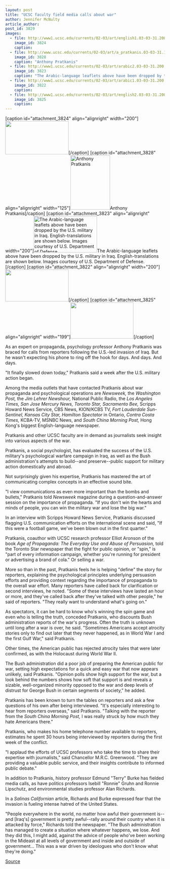 ```yaml
---
layout: post
title: "UCSC faculty field media calls about war"
author: Jennifer McNulty
article_author: 
post_id: 3829
images:
  - file: http://www1.ucsc.edu/currents/02-03/art/english1.03-03-31.200.jpg
    image_id: 3824
    caption: 
  - file: http://www.ucsc.edu/currents/02-03/art/a_pratkanis.03-03-31.160.jpg
    image_id: 3828
    caption: "Anthony Pratkanis"
  - file: http://www1.ucsc.edu/currents/02-03/art/arabic2.03-03-31.200.jpg
    image_id: 3823
    caption: "The Arabic-language leaflets above have been dropped by the U.S. military in Iraq. English-translations are shown below. Images courtesy of U.S. Department of Defense."
  - file: http://www1.ucsc.edu/currents/02-03/art/arabic1.03-03-31.200.jpg
    image_id: 3822
    caption: 
  - file: http://www1.ucsc.edu/currents/02-03/art/english2.03-03-31.200.jpg
    image_id: 3825
    caption: 
---
```


[caption id="attachment_3824" align="alignright" width="200"]<a href="http://dev-ucsc-news.pantheonsite.io/wp-content/uploads/2003/03/english1.03-03-31.200.jpg"><img class="size-full wp-image-3824" src="http://dev-ucsc-news.pantheonsite.io/wp-content/uploads/2003/03/english1.03-03-31.200.jpg" alt="" width="200" height="105" /></a>[/caption]
[caption id="attachment_3828" align="alignright" width="125"]<a href="http://dev-ucsc-news.pantheonsite.io/wp-content/uploads/2003/03/a_pratkanis.03-03-31.160.jpg"><img class="size-full wp-image-3828" src="http://dev-ucsc-news.pantheonsite.io/wp-content/uploads/2003/03/a_pratkanis.03-03-31.160.jpg" alt="Anthony Pratkanis" width="125" height="172" /></a>Anthony Pratkanis[/caption]
[caption id="attachment_3823" align="alignright" width="200"]<a href="http://dev-ucsc-news.pantheonsite.io/wp-content/uploads/2003/03/arabic2.03-03-31.200.jpg"><img class="size-full wp-image-3823" src="http://dev-ucsc-news.pantheonsite.io/wp-content/uploads/2003/03/arabic2.03-03-31.200.jpg" alt="The Arabic-language leaflets above have been dropped by the U.S. military in Iraq. English-translations are shown below. Images courtesy of U.S. Department of Defense." width="200" height="115" /></a>The Arabic-language leaflets above have been dropped by the U.S. military in Iraq. English-translations are shown below. Images courtesy of U.S. Department of Defense.[/caption]
[caption id="attachment_3822" align="alignright" width="200"]<a href="http://dev-ucsc-news.pantheonsite.io/wp-content/uploads/2003/03/arabic1.03-03-31.200.jpg"><img class="size-full wp-image-3822" src="http://dev-ucsc-news.pantheonsite.io/wp-content/uploads/2003/03/arabic1.03-03-31.200.jpg" alt="" width="200" height="101" /></a>[/caption]
[caption id="attachment_3825" align="alignright" width="199"]<a href="http://dev-ucsc-news.pantheonsite.io/wp-content/uploads/2003/03/english2.03-03-31.200.jpg"><img class="size-full wp-image-3825" src="http://dev-ucsc-news.pantheonsite.io/wp-content/uploads/2003/03/english2.03-03-31.200.jpg" alt="" width="199" height="114" /></a>[/caption]
<p>
  As an expert on propaganda, psychology professor Anthony Pratkanis was braced for calls from reporters following the U.S.-led invasion of Iraq. But he wasn't expecting his phone to ring off the hook for days. And days. And days.
</p>
<p>
  "It finally slowed down today," Pratkanis said a week after the U.S. military action began.<br>
</p>
<p>
  Among the media outlets that have contacted Pratkanis about war propaganda and psychological operations are <i>Newsweek,</i> the <i>Washington Post,</i> the <i>Jim Lehrer Newshour,</i> National Public Radio, the <i>Los Angeles Times,</i> <i>San Jose Mercury News,</i> <i>Toronto Star,</i> <i>Sacramento Bee,</i> Scripps Howard News Service, CBS News, KION/KCBS TV, <i>Fort Lauderdale Sun-Sentinel,</i> <i>Kansas City Star,</i> <i>Hamilton Spectator</i> in Ontario, <i>Contra Costa Times,</i> KCBA-TV, MSNBC News, and <i>South China Morning Post,</i> Hong Kong's biggest English-language newspaper.<br>
</p>
<p>
  Pratkanis and other UCSC faculty are in demand as journalists seek insight into various aspects of the war.
</p>
<p>
  Pratkanis, a social psychologist, has evaluated the success of the U.S. military's psychological warfare campaign in Iraq, as well as the Bush administration's attempts to build--and preserve--public support for military action domestically and abroad.<br>
</p>
<p>
  Not surprisingly given his expertise, Pratkanis has mastered the art of communicating complex concepts in an effective sound bite.<br>
</p>
<p>
  "I view communications as even more important than the bombs and bullets," Pratkanis told <i>Newsweek</i> magazine during a question-and-answer session on the importance of propaganda. "If you don't win the hearts and minds of people, you can win the military war and lose the big war."<br>
</p>
<p>
  In an interview with Scripps Howard News Service, Pratkanis discussed flagging U.S. communication efforts on the international scene and said, "If this were a football game, we've been blown out in the first quarter."<br>
</p>
<p>
  Pratkanis, coauthor with UCSC research professor Elliot Aronson of the book <i>Age of Propaganda: The Everyday Use and Abuse of Persuasion,</i> told the Toronto Star newspaper that the fight for public opinion, or "spin," is "part of every information campaign, whether you're running for president or advertising a brand of cola." Or selling a war.<br>
</p>
<p>
  More so than in the past, Pratkanis feels he is helping "define" the story for reporters, explaining the psychological principles underlying persuasion efforts and providing context regarding the importance of propaganda to the overall war effort. Many reporters have called back for clarification or second interviews, he noted. "Some of these interviews have lasted an hour or more, and they've called back after they've talked with other people," he said of reporters. "They really want to understand what's going on."<br>
</p>
<p>
  As spectators, it can be hard to know who's winning the spin game and even who is telling the truth, conceded Pratkanis, who discounts Bush administration reports of the war's progress. Often the truth is unknown until long after a war is over, he said. "Sometimes Americans accept atrocity stories only to find out later that they never happened, as in World War I and the first Gulf War," said Pratkanis.
</p>
<p>
  Other times, the American public has rejected atrocity tales that were later confirmed, as with the Holocaust during World War II.<br>
</p>
<p>
  The Bush administration did a poor job of preparing the American public for war, setting high expectations for a quick and easy war that now appears unlikely, said Pratkanis. "Opinion polls show high support for the war, but a look behind the numbers shows how soft that support is and reveals a sizable, well-organized minority opposed to the war and deep levels of distrust for George Bush in certain segments of society," he added.<br>
</p>
<p>
  Pratkanis has been known to turn the tables on reporters and ask a few questions of his own after being interviewed. "It's especially interesting to hear from reporters overseas," said Pratkanis. "Talking with the reporter from the <i>South China Morning Post,</i> I was really struck by how much they hate Americans there."<br>
</p>
<p>
  Pratkanis, who makes his home telephone number available to reporters, estimates he spent 30 hours being interviewed by reporters during the first week of the conflict.<br>
</p>
<p>
  "I applaud the efforts of UCSC professors who take the time to share their expertise with journalists," said Chancellor M.R.C. Greenwood. "They are providing a valuable public service, and their insights contribute to informed public debate."<br>
</p>
<p>
  In addition to Pratkanis, history professor Edmund "Terry" Burke has fielded media calls, as have politics professors Isebill "Ronnie" Gruhn and Ronnie Lipschutz, and environmental studies professor Alan Richards.<br>
</p>
<p>
  In a <i>Salinas Californian</i> article, Richards and Burke expressed fear that the invasion is fueling intense hatred of the United States.<br>
</p>
<p>
  "People everywhere in the world, no matter how awful their government is--and [Iraq's] government is pretty awful--rally around their country when it is attacked by force," Richards told the newspaper. "The Bush administration has managed to create a situation where whatever happens, we lose. And they did this, I might add, against the advice of people who've been working in the Mideast at all levels of government and inside and outside of government... This was a war driven by ideologues who don't know what they're doing."
</p>
<p><a href="http://www1.ucsc.edu/currents/02-03/03-31/propaganda.html" title="Permalink to propaganda">Source</a></p>
